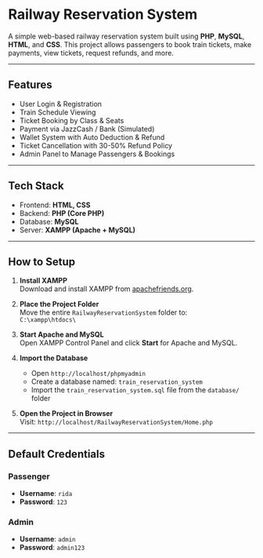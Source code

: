 # Railway Reservation System 

A simple web-based railway reservation system built using **PHP**, **MySQL**, **HTML**, and **CSS**. This project allows passengers to book train tickets, make payments, view tickets, request refunds, and more.

---

##  Features

-  User Login & Registration  
-  Train Schedule Viewing  
-  Ticket Booking by Class & Seats  
- Payment via JazzCash / Bank (Simulated)  
-  Wallet System with Auto Deduction & Refund  
-  Ticket Cancellation with 30-50% Refund Policy  
-  Admin Panel to Manage Passengers & Bookings  

---

## Tech Stack

- Frontend: **HTML, CSS**  
- Backend: **PHP (Core PHP)**  
- Database: **MySQL**  
- Server: **XAMPP (Apache + MySQL)**  

---

##  How to Setup

1. **Install XAMPP**  
   Download and install XAMPP from [apachefriends.org](https://www.apachefriends.org).

2. **Place the Project Folder**  
   Move the entire `RailwayReservationSystem` folder to:  
   `C:\xampp\htdocs\`

3. **Start Apache and MySQL**  
   Open XAMPP Control Panel and click **Start** for Apache and MySQL.

4. **Import the Database**  
   - Open `http://localhost/phpmyadmin`
   - Create a database named: `train_reservation_system`
   - Import the `train_reservation_system.sql` file from the `database/` folder

5. **Open the Project in Browser**  
   Visit: `http://localhost/RailwayReservationSystem/Home.php`

---

## Default Credentials

###  Passenger
- **Username**: `rida`
- **Password**: `123`

###  Admin
- **Username**: `admin`
- **Password**: `admin123`

   
